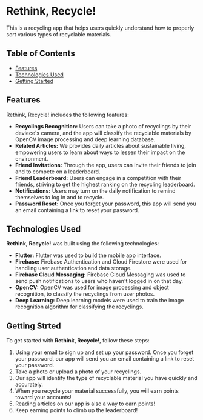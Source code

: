 # Rethink, Recycle!

This is a recycling app that helps users quickly understand how to properly sort various types of recyclable materials.

## Table of Contents

- [Features](#features)
- [Technologies Used](#technologies-used)
- [Getting Started](#getting-started)

## Features

Rethink, Recycle! includes the following features:

- **Recyclings Recognition:** Users can take a photo of recyclings by their deviece's camera, and the app will classify the recyclable materials by OpenCV image processing and deep learning database.
- **Related Articles:** We provides daily articles about sustainable living, empowering users to learn about ways to lessen their impact on the environment.
- **Friend Invitations:** Through the app, users can invite their friends to join and to compete on a leaderboard.
- **Friend Leaderboard:** Users can engage in a competition with their friends, striving to get the highest ranking on the recycling leaderboard.
- **Notifications:** Users may turn on the daily notification to remind themselves to log in and to recycle.
- **Password Reset:** Once you forget your password, this app will send you an email containing a link to reset your password.

## Technologies Used

**Rethink, Recycle!** was built using the following technologies:

- **Flutter:** Flutter was used to build the mobile app interface.
- **Firebase:** Firebase Authentication and Cloud Firestore were used for handling user authentication and data storage.
- **Firebase Cloud Messaging:** Firebase Cloud Messaging was used to send push notifications to users who haven't logged in on that day.
- **OpenCV:** OpenCV was used for image processing and object recognition, to classify the recyclings from user photos.
- **Deep Learning:** Deep learning models were used to train the image recognition algorithm for classifying the recyclings.

## Getting Strted

To get started with **Rethink, Recycle!**, follow these steps:

1. Using your email to sign up and set up your password. Once you forget your password, our app will send you an email containing a link to reset your password.
2. Take a photo or upload a photo of your recyclings.
3. Our app will identify the type of recyclable material you have quickly and accurately.
4. When you recycle your material successfully, you will earn points toward your accounts!
5. Reading articles on our app is also a way to earn points!
6. Keep earning points to climb up the leaderboard!
